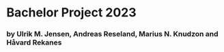 # Bachelor Project 2023

### by Ulrik M. Jensen, Andreas Reseland, Marius N. Knudzon and Håvard Rekanes
